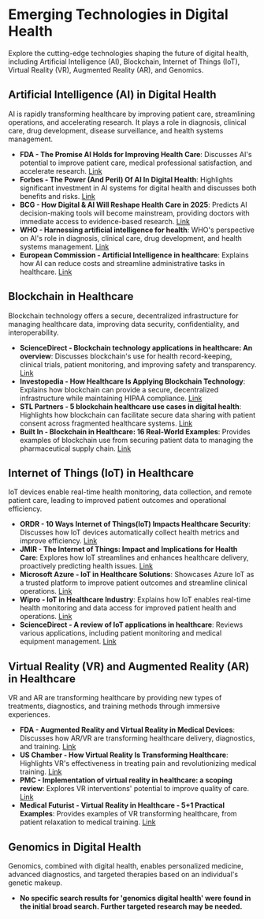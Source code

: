 # Emerging Technologies in Digital Health

Explore the cutting-edge technologies shaping the future of digital health, including Artificial Intelligence (AI), Blockchain, Internet of Things (IoT), Virtual Reality (VR), Augmented Reality (AR), and Genomics.

## Artificial Intelligence (AI) in Digital Health

AI is rapidly transforming healthcare by improving patient care, streamlining operations, and accelerating research. It plays a role in diagnosis, clinical care, drug development, disease surveillance, and health systems management.

*   **FDA - The Promise AI Holds for Improving Health Care**: Discusses AI's potential to improve patient care, medical professional satisfaction, and accelerate research. [Link](https://www.fda.gov/medical-devices/digital-health-center-excellence/blog-promise-artificial-intelligence-holds-improving-health-care)
*   **Forbes - The Power (And Peril) Of AI In Digital Health**: Highlights significant investment in AI systems for digital health and discusses both benefits and risks. [Link](https://www.forbes.com/councils/forbestechcouncil/2024/03/08/the-power-and-peril-of-ai-in-digital-health/)
*   **BCG - How Digital & AI Will Reshape Health Care in 2025**: Predicts AI decision-making tools will become mainstream, providing doctors with immediate access to evidence-based research. [Link](https://www.bcg.com/publications/2025/digital-ai-solutions-reshape-health-care-2025)
*   **WHO - Harnessing artificial intelligence for health**: WHO's perspective on AI's role in diagnosis, clinical care, drug development, and health systems management. [Link](https://www.who.int/teams/digital-health-and-innovation/harnessing-artificial-intelligence-for-health)
*   **European Commission - Artificial Intelligence in healthcare**: Explains how AI can reduce costs and streamline administrative tasks in healthcare. [Link](https://health.ec.europa.eu/ehealth-digital-health-and-care/artificial-intelligence-healthcare_en)

## Blockchain in Healthcare

Blockchain technology offers a secure, decentralized infrastructure for managing healthcare data, improving data security, confidentiality, and interoperability.

*   **ScienceDirect - Blockchain technology applications in healthcare: An overview**: Discusses blockchain's use for health record-keeping, clinical trials, patient monitoring, and improving safety and transparency. [Link](https://www.sciencedirect.com/science/article/pii/S266660302100021X)
*   **Investopedia - How Healthcare Is Applying Blockchain Technology**: Explains how blockchain can provide a secure, decentralized infrastructure while maintaining HIPAA compliance. [Link](https://www.investopedia.com/tech/how-health-care-moving-toward-blockchain/)
*   **STL Partners - 5 blockchain healthcare use cases in digital health**: Highlights how blockchain can facilitate secure data sharing with patient consent across fragmented healthcare systems. [Link](https://stlpartners.com/articles/digital-health/5-blockchain-healthcare-use-cases/)
*   **Built In - Blockchain in Healthcare: 16 Real-World Examples**: Provides examples of blockchain use from securing patient data to managing the pharmaceutical supply chain. [Link](https://builtin.com/blockchain/blockchain-healthcare-applications-companies)

## Internet of Things (IoT) in Healthcare

IoT devices enable real-time health monitoring, data collection, and remote patient care, leading to improved patient outcomes and operational efficiency.

*   **ORDR - 10 Ways Internet of Things(IoT) Impacts Healthcare Security**: Discusses how IoT devices automatically collect health metrics and improve efficiency. [Link](https://ordr.net/article/iot-healthcare-examples)
*   **JMIR - The Internet of Things: Impact and Implications for Health Care**: Explores how IoT streamlines and enhances healthcare delivery, proactively predicting health issues. [Link](https://www.jmir.org/2020/11/e20135/)
*   **Microsoft Azure - IoT in Healthcare Solutions**: Showcases Azure IoT as a trusted platform to improve patient outcomes and streamline clinical operations. [Link](https://azure.microsoft.com/en-us/solutions/healthcare-iot)
*   **Wipro - IoT in Healthcare Industry**: Explains how IoT enables real-time health monitoring and data access for improved patient health and operations. [Link](https://www.wipro.com/business-process/what-can-iot-do-for-healthcare-/)
*   **ScienceDirect - A review of IoT applications in healthcare**: Reviews various applications, including patient monitoring and medical equipment management. [Link](https://www.sciencedirect.com/science/article/pii/S0925231223011402)

## Virtual Reality (VR) and Augmented Reality (AR) in Healthcare

VR and AR are transforming healthcare by providing new types of treatments, diagnostics, and training methods through immersive experiences.

*   **FDA - Augmented Reality and Virtual Reality in Medical Devices**: Discusses how AR/VR are transforming healthcare delivery, diagnostics, and training. [Link](https://www.fda.gov/medical-devices/digital-health-center-excellence/augmented-reality-and-virtual-reality-medical-devices)
*   **US Chamber - How Virtual Reality Is Transforming Healthcare**: Highlights VR's effectiveness in treating pain and revolutionizing medical training. [Link](https://www.uschamber.com/technology/how-virtual-reality-is-transforming-healthcare)
*   **PMC - Implementation of virtual reality in healthcare: a scoping review**: Explores VR interventions' potential to improve quality of care. [Link](https://pmc.ncbi.nlm.nih.gov/articles/PMC10276472/)
*   **Medical Futurist - Virtual Reality in Healthcare - 5+1 Practical Examples**: Provides examples of VR transforming healthcare, from patient relaxation to medical training. [Link](https://medicalfuturist.com/5-ways-medical-vr-is-changing-healthcare/)

## Genomics in Digital Health

Genomics, combined with digital health, enables personalized medicine, advanced diagnostics, and targeted therapies based on an individual's genetic makeup.

*   **No specific search results for 'genomics digital health' were found in the initial broad search. Further targeted research may be needed.**


